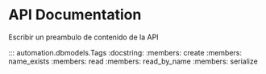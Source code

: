 # API Documentation

Escribir un preambulo de contenido de la API

::: automation.dbmodels.Tags
    :docstring:
    :members: create
    :members: name_exists
    :members: read
    :members: read_by_name
    :members: serialize